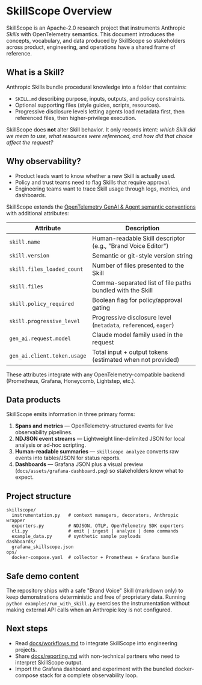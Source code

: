 # SkillScope Overview

SkillScope is an Apache-2.0 research project that instruments Anthropic *Skills* with OpenTelemetry semantics. This document introduces the concepts, vocabulary, and data produced by SkillScope so stakeholders across product, engineering, and operations have a shared frame of reference.

## What is a Skill?

Anthropic Skills bundle procedural knowledge into a folder that contains:
- `SKILL.md` describing purpose, inputs, outputs, and policy constraints.
- Optional supporting files (style guides, scripts, resources).
- Progressive disclosure levels letting agents load metadata first, then referenced files, then higher-privilege execution.

SkillScope does **not** alter Skill behavior. It only records intent: *which Skill did we mean to use, what resources were referenced, and how did that choice affect the request?*

## Why observability?

- Product leads want to know whether a new Skill is actually used.
- Policy and trust teams need to flag Skills that require approval.
- Engineering teams want to trace Skill usage through logs, metrics, and dashboards.

SkillScope extends the [OpenTelemetry GenAI & Agent semantic conventions](https://opentelemetry.io/docs/specs/semconv/gen-ai/) with additional attributes:

| Attribute | Description |
| --- | --- |
| `skill.name` | Human-readable Skill descriptor (e.g., "Brand Voice Editor") |
| `skill.version` | Semantic or git-style version string |
| `skill.files_loaded_count` | Number of files presented to the Skill |
| `skill.files` | Comma-separated list of file paths bundled with the Skill |
| `skill.policy_required` | Boolean flag for policy/approval gating |
| `skill.progressive_level` | Progressive disclosure level (`metadata`, `referenced`, `eager`) |
| `gen_ai.request.model` | Claude model family used in the request |
| `gen_ai.client.token.usage` | Total input + output tokens (estimated when not provided) |

These attributes integrate with any OpenTelemetry-compatible backend (Prometheus, Grafana, Honeycomb, Lightstep, etc.).

## Data products

SkillScope emits information in three primary forms:
1. **Spans and metrics** — OpenTelemetry-structured events for live observability pipelines.
2. **NDJSON event streams** — Lightweight line-delimited JSON for local analysis or ad-hoc scripting.
3. **Human-readable summaries** — `skillscope analyze` converts raw events into tables/JSON for status reports.
4. **Dashboards** — Grafana JSON plus a visual preview (`docs/assets/grafana-dashboard.png`) so stakeholders know what to expect.

## Project structure

```
skillscope/
  instrumentation.py   # context managers, decorators, Anthropic wrapper
  exporters.py         # NDJSON, OTLP, OpenTelemetry SDK exporters
  cli.py               # emit | ingest | analyze | demo commands
  example_data.py      # synthetic sample payloads
dashboards/
  grafana_skillscope.json
ops/
  docker-compose.yaml  # collector + Prometheus + Grafana bundle
```

## Safe demo content

The repository ships with a safe "Brand Voice" Skill (markdown only) to keep demonstrations deterministic and free of proprietary data. Running `python examples/run_with_skill.py` exercises the instrumentation without making external API calls when an Anthropic key is not configured.

## Next steps

- Read [docs/workflows.md](workflows.md) to integrate SkillScope into engineering projects.
- Share [docs/reporting.md](reporting.md) with non-technical partners who need to interpret SkillScope output.
- Import the Grafana dashboard and experiment with the bundled docker-compose stack for a complete observability loop.
